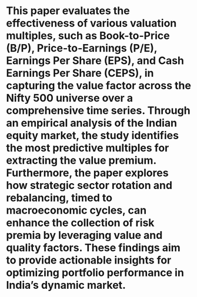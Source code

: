 # This paper evaluates the effectiveness of various valuation multiples, such as Book-to-Price (B/P), Price-to-Earnings (P/E), Earnings Per Share (EPS), and Cash Earnings Per Share (CEPS), in capturing the value factor across the Nifty 500 universe over a comprehensive time series. Through an empirical analysis of the Indian equity market, the study identifies the most predictive multiples for extracting the value premium. Furthermore, the paper explores how strategic sector rotation and rebalancing, timed to macroeconomic cycles, can enhance the collection of risk premia by leveraging value and quality factors. These findings aim to provide actionable insights for optimizing portfolio performance in India’s dynamic market.

